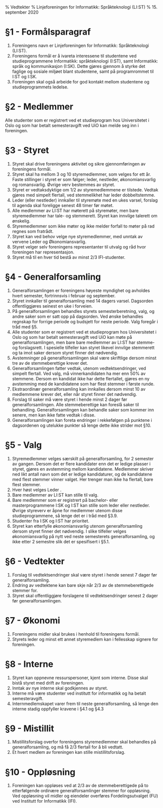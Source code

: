 % Vedtekter
% Linjeforeningen for Informatikk: Språkteknologi (LI:ST)
% 15. september 2020

# §1 - Formålsparagraf
1. Foreningens navn er Linjeforeningen for Informatikk: Språkteknologi (LI:ST).
2. Foreningens formål er å ivareta interessene til studentene ved studieprogrammene Informatikk: språkteknologi (I:ST), samt Informatikk: språk og kommunikasjon (I:SK). Dette gjøres gjennom å styrke det faglige og sosiale miljøet blant studentene, samt på programrommet til I:ST og I:SK.
3. Foreningen skal også arbeide for god kontakt mellom studentene og studieprogrammets ledelse.

# §2 - Medlemmer
Alle studenter som er registrert ved et studieprogram hos Universitetet i Oslo og som har betalt semesteravgift ved UiO kan melde seg inn i foreningen.

# §3 - Styret
1. Styret skal drive foreningens aktivitet og sikre gjennomføringen av foreningens formål.
2. Styret skal ha mellom 3 og 10 styremedlemmer, som velges for ett år. Faste stillinger i styret er som følger; leder, nestleder, økonomiansvarlig og romansvarlig. Øvrige verv bestemmes av styret.
3. Styret er vedtaksdyktige om 1/2 av styremedlemmene er tilstede. Vedtak gjøres med simpelt flertall, ved stemmelikhet har leder dobbeltstemme.
4. Leder (eller nestleder) innkaller til styremøte med en ukes varsel, forslag til agenda skal foreligge senest 48 timer før møtet.
5. Alle medlemmer av LI:ST har møterett på styremøter, men bare styremedlemmer har tale- og stemmerett. Styret kan innvilge talerett om ønskelig.
6. Styremedlemmer som ikke møter og ikke melder forfall to møter på rad regnes som fratrådt.
7. Styret kan ved behov velge nye styremedlemmer, med unntak av vervene Leder og Økonomiansvarlig.
8. Styret velger selv foreningens representanter til utvalg og råd hvor foreningen har representasjon.
9. Styret må til en hver tid bestå av minst 2/3 IFI-studenter.

# §4 - Generalforsamling
1. Generalforsamlingen er foreningens høyeste myndighet og avholdes hvert semester, fortrinnsvis i februar og september.
2. Styret innkaller til generalforsamling med 14 dagers varsel. Dagsorden offentliggjøres seinest en uke i forveien.
3. På generalforsamlingen behandles styrets semesterberetning, valg, og andre saker som er satt opp på dagsorden. Ved ønske behandles regnskap for forrige periode og budsjett for neste periode. Valg foregår i tråd med §5. 
4. Alle studenter som er registrert ved et studieprogram hos Universitetet i Oslo og som har betalt semesteravgift ved UiO kan møte på generalforsamlingen, men bare bare medlemmer av LI:ST har stemme- og forslagsrett. I spesielle tilfeller kan styret likevel innvilge stemmerett og ta imot saker dersom styret finner det nødvendig. 
5. Avstemninger på generalforsamlingen skal være skriftlige dersom minst tre av de stemmeberettige krever det.
6. Generalforsamlingen fatter vedtak, utenom vedtektsendringer, ved simpelt flertall. Ved valg, må vinnerkandidaten ha mer enn 50% av stemmene. Dersom en kandidat ikke har dette flertallet, gjøres en ny avstemming med de kandidatene som har flest stemmer i første runde.
7. Ekstraordinær generalforsamling kan innkalles dersom minst 10 av medlemmene krever det, eller når styret finner det nødvendig.
8. Forslag til saker må være styret i hende minst 2 dager før generalforsamlingen. Alle stemmeberettige kan foreslå saker til behandling. Generalforsamlingen kan behandle saker som kommer inn senere, men kan ikke fatte vedtak i disse.
9. Generalforsamlingen kan foreta endringer i rekkefølgen på punktene i dagsordenen og utelukke punkter så lenge dette ikke strider mot §10.

# §5 - Valg
1. Styremedlemmer velges særskilt på generalforsamling, for 2 semester av gangen. Dersom det er flere kandidater enn det er ledige plasser i styret, gjøres en avstemming mellom kandidatene. Medlemmer skriver ned likt antall navn som det er ledige kandidaturer, og de kandidatene med flest stemmer vinner valget. Her trenger man ikke ha flertall, bare flest stemmer.
2. Hver høst velges Leder .
3. Bare medlemmer av LI:ST kan stille til valg. 
4. Bare medlemmer som er registrert på bachelor- eller masterprogrammene I:SK og I:ST kan stille som leder eller nestleder. Øvrige styreverv er åpne for medlemmer utenom disse studieprogrammene, så lenge det er i tråd med §3.9. 
5. Studenter fra I:SK og I:ST har prioritet. 
6. Styret kan etterfylle økonomiansvarlig utenom generalforsamling dersom styret finner det nødvendig. I slike tilfeller velges økonomiansvarlig på nytt ved neste semesterets generalforsamling, og ikke etter 2 semestre slik det er spesifisert i §5.1. 

# §6 - Vedtekter
1. Forslag til vedtektsendringer skal være styret i hende senest 7 dager før generalforsamling.
2. Endring av vedtektene kan bare skje når 2/3 av de stemmeberettigede stemmer for.
3. Styret skal offentliggjøre forslagene til vedtektsendringer senest 2 dager før generalforsamlingen.

# §7 - Økonomi
1. Foreningens midler skal brukes i henhold til foreningens formål.
2. Styrets leder og minst ett annet styremedlem kan i fellesskap signere for foreningen.

# §8 - Interne 
1. Styret kan oppnevne ressurspersoner, kjent som interne. Disse skal bistå styret med drift av foreningen. 
2. Inntak av nye interne skal godkjennes av styret.
3. Interne må være studenter ved institutt for informatikk og ha betalt semesteravgift.  
4. Internmedlemskapet varer frem til neste generalforsamling, så lenge den interne stadig oppfyller kravene i §4.1 og §4.3

# §9 - Mistillit
1. Mistillitsforslag overfor foreningens styremedlemmer skal behandles på generalforsamling, og må få 2/3 flertall for å bli vedtatt.
2. Et hvert medlem av foreningen kan stille mistillitsforslag.

# §10 - Oppløsning
1. Foreningen kan oppløses ved at 2/3 av de stemmeberettigede på to etterfølgende ordinære generalforsamlinger stemmer for oppløsning. Ved oppløsning vil midler og eiendeler overføres Fordelingsutvalget (FU) ved Institutt for Informatikk (IFI).